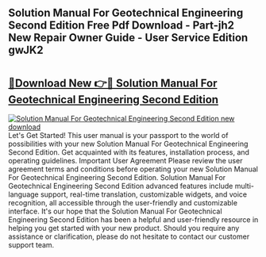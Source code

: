 ## Solution Manual For Geotechnical Engineering Second Edition Free Pdf Download - Part-jh2 New Repair Owner Guide - User Service Edition gwJK2

# <h2><a href="http://bc87650.oget.top/?id=Solution+Manual+For+Geotechnical+Engineering+Second+Edition">🔗Download New 👉🔴 Solution Manual For Geotechnical Engineering Second Edition</a></h2>

[![Solution Manual For Geotechnical Engineering Second Edition new download](https://i.imgur.com/5g1atiW.png)](http://bc87650.oget.top/?id=Solution+Manual+For+Geotechnical+Engineering+Second+Edition)
Let's Get Started! This user manual is your passport to the world of possibilities with your new Solution Manual For Geotechnical Engineering Second Edition. Get acquainted with its features, installation process, and operating guidelines. Important User Agreement Please review the user agreement terms and conditions before operating your new Solution Manual For Geotechnical Engineering Second Edition. Solution Manual For Geotechnical Engineering Second Edition advanced features include multi-language support, real-time translation, customizable widgets, and voice recognition, all accessible through the user-friendly and customizable interface. It's our hope that the Solution Manual For Geotechnical Engineering Second Edition has been a helpful and user-friendly resource in helping you get started with your new product. Should you require any assistance or clarification, please do not hesitate to contact our customer support team.
